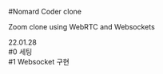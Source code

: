 #Nomard Coder clone

Zoom clone using WebRTC and Websockets


22.01.28 <br>
#0 세팅   <br>
#1 Websocket 구현 <br>

